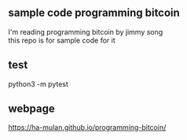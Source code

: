 ## sample code programming bitcoin

I'm reading programming bitcoin by jimmy song  
this repo is for sample code for it

## test

python3 -m pytest

## webpage

https://ha-mulan.github.io/programming-bitcoin/
